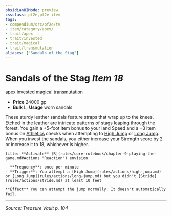 ```yaml
---
obsidianUIMode: preview
cssclass: pf2e,pf2e-item
tags:
- compendium/src/pf2e/tv
- item/category/apex/
- trait/apex
- trait/invested
- trait/magical
- trait/transmutation
aliases: ["Sandals of the Stag"]
---
```

# Sandals of the Stag *Item 18*  
[apex](apex.md "Apex Item Trait")  [invested](invested.md "Invested Item Trait")  [magical](magical.md "Magical Item Trait")  [transmutation](transmutation.md "Transmutation School Trait")  

- **Price** 24000 gp
- **Bulk** L; **Usage** worn sandals

These sturdy leather sandals feature straps that wrap up to the knees. Etched in the leather are intricate patterns of stags leaping through the forest. You gain a +5-foot item bonus to your land Speed and a +3 item bonus on [Athletics](skills.md#Athletics) checks when attempting to [High Jump](high-jump.md) or [Long Jump](long-jump.md). When you invest the sandals, you either increase your Strength score by 2 or increase it to 18, whichever is higher.

```ad-embed-ability
title: **Activate** [R](rules/core-rulebook/chapter-9-playing-the-game.md#Actions "Reaction") envision

- **Frequency**: once per minute
- **Trigger**: You attempt a [High Jump](rules/actions/high-jump.md) or [Long Jump](rules/actions/long-jump.md) but you didn't [Stride](rules/actions/stride.md) at least 10 feet

**Effect** You can attempt the jump normally. It doesn't automatically fail.
```


---
*Source: Treasure Vault p. 104*